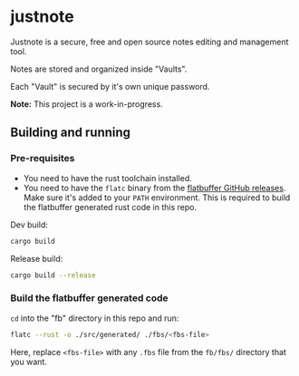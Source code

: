 # justnote

Justnote is a secure, free and open source notes editing and management tool.

Notes are stored and organized inside "Vaults".

Each "Vault" is secured by it's own unique password.

**Note:** This project is a work-in-progress.

## Building and running

### Pre-requisites
- You need to have the rust toolchain installed.
- You need to have the `flatc` binary from the [flatbuffer GitHub releases](https://github.com/google/flatbuffers/releases). Make sure it's added to your `PATH` environment.
  This is required to build the flatbuffer generated rust code in this repo.

Dev build:

```bash
cargo build
```

Release build:

```bash
cargo build --release
```

### Build the flatbuffer generated code

`cd` into the "fb" directory in this repo and run:

```bash
flatc --rust -o ./src/generated/ ./fbs/<fbs-file>
```

Here, replace `<fbs-file>` with any `.fbs` file from the `fb/fbs/` directory
that you want.

